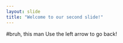 ```yaml
---
layout: slide
title: "Welcome to our second slide!"
---
```

#bruh, this man
Use the left arrow to go back!
